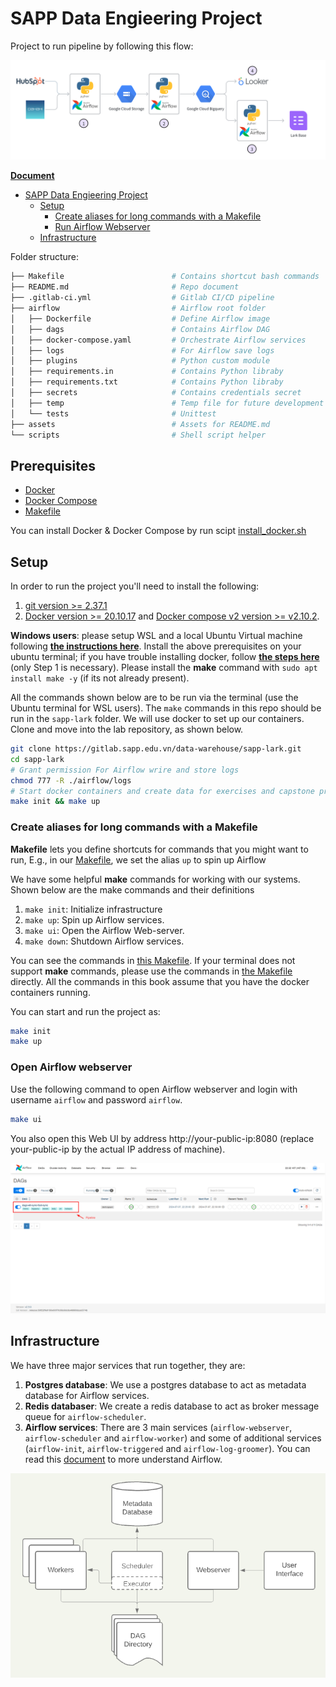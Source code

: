 # SAPP Data Engieering Project

Project to run pipeline by following this flow:

![Flow](./assets/flow.png)

**[Document](https://sapp-edu.sg.larksuite.com/docx/V3GId5is9ovbaBx2gWcl5dpHgud)**

- [SAPP Data Engieering Project](#sapp-data-engineering-project)
  - [Setup](#setup)
    - [Create aliases for long commands with a Makefile](#create-aliases-for-long-commands-with-a-makefile)
    - [Run Airflow Webserver](#run-airflow-webserver)
  - [Infrastructure](#infrastructure)

Folder structure:

```bash
├── Makefile                        # Contains shortcut bash commands
├── README.md                       # Repo document
├── .gitlab-ci.yml                  # Gitlab CI/CD pipeline
├── airflow                         # Airflow root folder
│   ├── Dockerfile                  # Define Airflow image
│   ├── dags                        # Contains Airflow DAG
│   ├── docker-compose.yaml         # Orchestrate Airflow services
│   ├── logs                        # For Airflow save logs
│   ├── plugins                     # Python custom module
│   ├── requirements.in             # Contains Python libraby
│   ├── requirements.txt            # Contains Python libraby
│   ├── secrets                     # Contains credentials secret
│   ├── temp                        # Temp file for future development
│   └── tests                       # Unittest
├── assets                          # Assets for README.md
└── scripts                         # Shell script helper
```

## Prerequisites

* [Docker](https://docs.docker.com/engine/install/)
* [Docker Compose](https://www.digitalocean.com/community/tutorials/how-to-install-and-use-docker-compose-on-ubuntu-20-04)
* [Makefile](https://www.digitalocean.com/community/tutorials/how-to-install-and-use-docker-compose-on-ubuntu-20-04)

You can install Docker & Docker Compose by run scipt [install_docker.sh](./scripts/install_docker.sh)

## Setup

In order to run the project you'll need to install the following:
 
1. [git version >= 2.37.1](https://github.com/git-guides/install-git)
2. [Docker version >= 20.10.17](https://docs.docker.com/engine/install/) and [Docker compose v2 version >= v2.10.2](https://docs.docker.com/compose/#compose-v2-and-the-new-docker-compose-command).

**Windows users**: please setup WSL and a local Ubuntu Virtual machine following **[the instructions here](https://ubuntu.com/tutorials/install-ubuntu-on-wsl2-on-windows-10#1-overview)**. Install the above prerequisites on your ubuntu terminal; if you have trouble installing docker, follow **[the steps here](https://www.digitalocean.com/community/tutorials/how-to-install-and-use-docker-on-ubuntu-22-04#step-1-installing-docker)** (only Step 1 is necessary). Please install the **make** command with `sudo apt install make -y` (if its not already present). 

All the commands shown below are to be run via the terminal (use the Ubuntu terminal for WSL users). The `make` commands in this repo should be run in the `sapp-lark` folder. We will use docker to set up our containers. Clone and move into the lab repository, as shown below.

```bash
git clone https://gitlab.sapp.edu.vn/data-warehouse/sapp-lark.git
cd sapp-lark
# Grant permission For Airflow wrire and store logs
chmod 777 -R ./airflow/logs
# Start docker containers and create data for exercises and capstone project
make init && make up
```

### Create aliases for long commands with a Makefile

**Makefile** lets you define shortcuts for commands that you might want to run, E.g., in our <u>[Makefile](./Makefile)</u>, we set the alias `up` to spin up Airflow

We have some helpful **make** commands for working with our systems. Shown below are the make commands and their definitions

1. `make init`: Initialize infrastructure
2. `make up`: Spin up Airflow services.
3. `make ui`: Open the Airflow Web-server.
3. `make down`: Shutdown Airflow services.

You can see the commands in <u>[this Makefile](./Makefile)</u>. If your terminal does not support **make** commands, please use the commands in <u>[the Makefile](./Makefile)</u> directly. All the commands in this book assume that you have the docker containers running.

You can start and run the project as:

```bash
make init
make up 
```
### Open Airflow webserver

Use the following command to open Airflow webserver and login with username `airflow` and password `airflow`.

```bash
make ui
```

You also open this Web UI by address http://your-public-ip:8080 (replace your-public-ip by the actual IP address of machine).

![Airflow](./assets/airflow.png)

## Infrastructure 

We have three major services that run together, they are:

1. **Postgres database**: We use a postgres database to act as metadata database for Airflow services.
2. **Redis databaser**: We create a redis database to act as broker message queue for `airflow-scheduler`.
3. **Airflow services**: There are 3 main services (`airflow-webserver`, `airflow-scheduler` and `airflow-worker`) and some of additional services (`airflow-init`, `airflow-triggered` and `airflow-log-groomer`). You can read this [document](https://airflow.apache.org/docs/apache-airflow/stable/core-concepts/overview.html) to more understand Airflow.

![Infra](./assets/infra.png)
